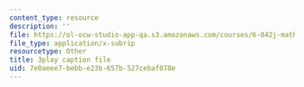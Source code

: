 ```yaml
---
content_type: resource
description: ''
file: https://ol-ocw-studio-app-qa.s3.amazonaws.com/courses/6-042j-mathematics-for-computer-science-spring-2015/7e0aeee7bebbe23b657b527cebaf078e_ZDQk45NQbEo.srt
file_type: application/x-subrip
resourcetype: Other
title: 3play caption file
uid: 7e0aeee7-bebb-e23b-657b-527cebaf078e
---
```

